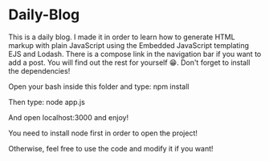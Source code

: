 # Daily-Blog
This is a daily blog.
I made it in order to learn how to generate HTML markup with plain JavaScript using the Embedded JavaScript templating EJS and Lodash.
There is a compose link in the navigation bar if you want to add a post.
You will find out the rest for yourself 😁.
Don't forget to install the dependencies!

Open your bash inside this folder and type:
npm install

Then type:
node app.js 

And open localhost:3000 and enjoy!

You need to install node first in order to open the project!

Otherwise, feel free to use the code and modify it if you want!
